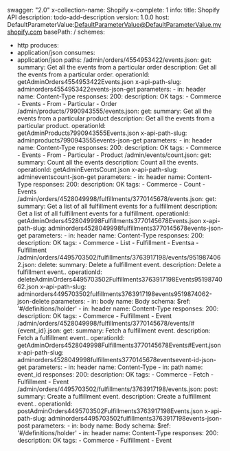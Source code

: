 swagger: "2.0"
x-collection-name: Shopify
x-complete: 1
info:
  title: Shopify API
  description: todo-add-description
  version: 1.0.0
host: DefaultParameterValue:DefaultParameterValue@DefaultParameterValue.myshopify.com
basePath: /
schemes:
- http
produces:
- application/json
consumes:
- application/json
paths:
  /admin/orders/4554953422/events.json:
    get:
      summary: Get all the events from a particular order
      description: Get all the events from a particular order.
      operationId: getAdminOrders4554953422Events.json
      x-api-path-slug: adminorders4554953422events-json-get
      parameters:
      - in: header
        name: Content-Type
      responses:
        200:
          description: OK
      tags:
      - Commerce
      - Events
      - From
      - Particular
      - Order
  /admin/products/7990943555/events.json:
    get:
      summary: Get all the events from a particular product
      description: Get all the events from a particular product.
      operationId: getAdminProducts7990943555Events.json
      x-api-path-slug: adminproducts7990943555events-json-get
      parameters:
      - in: header
        name: Content-Type
      responses:
        200:
          description: OK
      tags:
      - Commerce
      - Events
      - From
      - Particular
      - Product
  /admin/events/count.json:
    get:
      summary: Count all the events
      description: Count all the events.
      operationId: getAdminEventsCount.json
      x-api-path-slug: admineventscount-json-get
      parameters:
      - in: header
        name: Content-Type
      responses:
        200:
          description: OK
      tags:
      - Commerce
      - Count
      - Events
  /admin/orders/4528049998/fulfillments/3770145678/events.json:
    get:
      summary: Get a list of all fulfillment events for a fulfillment
      description: Get a list of all fulfillment events for a fulfillment.
      operationId: getAdminOrders4528049998Fulfillments3770145678Events.json
      x-api-path-slug: adminorders4528049998fulfillments3770145678events-json-get
      parameters:
      - in: header
        name: Content-Type
      responses:
        200:
          description: OK
      tags:
      - Commerce
      - List
      - Fulfillment
      - Eventsa
      - Fulfillment
  /admin/orders/4495703502/fulfillments/3763917198/events/9519874062.json:
    delete:
      summary: Delete a fulfillment event.
      description: Delete a fulfillment event..
      operationId: deleteAdminOrders4495703502Fulfillments3763917198Events9519874062.json
      x-api-path-slug: adminorders4495703502fulfillments3763917198events9519874062-json-delete
      parameters:
      - in: body
        name: Body
        schema:
          $ref: '#/definitions/holder'
      - in: header
        name: Content-Type
      responses:
        200:
          description: OK
      tags:
      - Commerce
      - Fulfillment
      - Event
  /admin/orders/4528049998/fulfillments/3770145678/events/#{event_id}.json:
    get:
      summary: Fetch a fulfillment event.
      description: Fetch a fulfillment event..
      operationId: getAdminOrders4528049998Fulfillments3770145678Events#Event.json
      x-api-path-slug: adminorders4528049998fulfillments3770145678eventsevent-id-json-get
      parameters:
      - in: header
        name: Content-Type
      - in: path
        name: event_id
      responses:
        200:
          description: OK
      tags:
      - Commerce
      - Fetch
      - Fulfillment
      - Event
  /admin/orders/4495703502/fulfillments/3763917198/events.json:
    post:
      summary: Create a fulfillment event.
      description: Create a fulfillment event..
      operationId: postAdminOrders4495703502Fulfillments3763917198Events.json
      x-api-path-slug: adminorders4495703502fulfillments3763917198events-json-post
      parameters:
      - in: body
        name: Body
        schema:
          $ref: '#/definitions/holder'
      - in: header
        name: Content-Type
      responses:
        200:
          description: OK
      tags:
      - Commerce
      - Fulfillment
      - Event